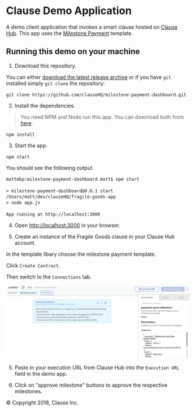# Clause Demo Application

A demo client application that invokes a smart clause hosted on [Clause Hub](https://hub.clause.io). This app uses the [Milestone Payment](https://drive.google.com/open?id=1Eg0JviUJ5QVf8DARvUdaC-kFU3ruz1_v) template.

## Running this demo on your machine

1. Download this repository.

You can either [download the latest release archive](https://github.com/clauseHQ/fragile-goods-app/archive/master.zip) or if you have `git` installed simply `git clone` the repository:

```
git clone https://github.com/clauseHQ/milestone-payment-dashboard.git
```

2. Install the dependencies.

> You need NPM and Node run this app. You can download both from [here](https://nodejs.org/).

``` 
npm install 
```

3. Start the app.

```
npm start
```
You should see the following output.
```
mattmbp:milestone-payment-dashboard matt$ npm start

> milestone-payment-dashboard@0.0.1 start /Users/matt/dev/clauseHQ/fragile-goods-app
> node app.js

App running at http://localhost:3000

```

4. Open [http://localhost:3000](http://localhost:3000) in your browser.

5. Create an instance of the Fragile Goods clause in your Clause Hub account.

In the template libary choose the milestone payment template.

Click `Create Contract`.

Then switch to the `Connections` tab.

![](docs/milestone-payment-clause.png)
 
5. Paste in your execution URL from Clause Hub into the `Execution URL` field in the demo app.

6. Click on "approve milestone" buttons to approve the respective milestones.

&copy; Copyright 2018, Clause Inc. 
